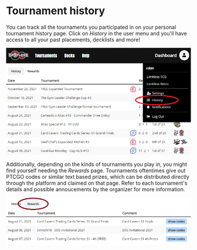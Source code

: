 # Tournament history

You can track all the tournaments you participated in on your personal tournament history page. Click on *History* in the user menu and you'll have access to all your past placements, decklists and more!

![tournament_history](./img/history.png)

Additionally, depending on the kinds of tournaments you play in, you might find yourself needing the *Rewards* page. Tournaments oftentimes give out PTCGO codes or similar text based prizes, which can be distributed directly through the platform and claimed on that page. Refer to each tournament's details and possible annoucements by the organizer for more information.

![tournament_rewards](./img/history-rewards.png)